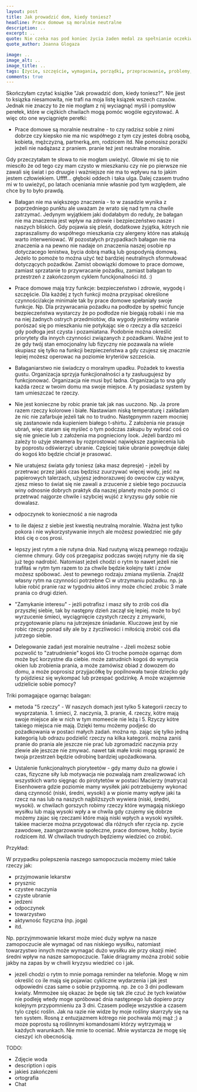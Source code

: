 ```yaml
---
layout: post
title: Jak prowadzić dom, kiedy toniesz?
headline: Prace domowe są moralnie neutralne
description: ..
excerpt: ..
quote: Nie czeka nas pod koniec życia żaden medal za spełnianie oczekiwań innych.
quote_author: Joanna Glogaza

image: ..
image_alt: ..
image_title: ..
tags: [życie, szczęście, wymagania, porządki, przepracowanie, problemy, depresja, zdrowie, organizacja, przetrwanie]
comments: true
---
```


Skończyłam czytać książke "Jak prowadzić dom, kiedy toniesz?". Nie jjest to ksiązka niesamowita, nie trafi na moja listę ksiązek wszech czasów. Jednak nie znaczy to że nie mogłam z nij wyciagnąć myśli i pomysłów perełek, które w ciężkich chwilach mogą pomóc wogóle egzystować. A więc oto one wyciągnięte perełki:

- Prace domowe są moralnie neutralne - to czy radzisz sobie z nimi dobrze czy kiepsko nie ma nic współnego z tym czy jesteś dobrą osobą, kobieta, mężczyzną, partnerką_em, rodzicem itd. Nie pomosisz porażki jeżeli nie nadążasz z praniem. pranie też jest neutralne moralnie.

Gdy przeczytałam te słowa to nie mogłam uwieżyć. Głowie mi się to nie miesciło że od tego czy mam czysto w mieszkaniu czy nie po pierwsze nie zawali się świat i po druugie i ważniejsze nie ma to wpływu na to jakim jestem człowiekiem. Uffff... głęboki oddech i taka ulga. Dalej czasem trudno mi w to uwieżyć, po latach oceniania mnie własnie pod tym względem, ale chce by to było prawdą.

- Bałagan nie ma większego znaczenia - to w zasadzie wynika z poprzedniego punktu ale uważam że wrato się nad tym na chwile zatrzymać. Jedynym wyjątkiem jaki dodałabym do reduły, że bałagan nie ma znaczenia jest wpływ na zdrowie i bezpieczeństwo nasze i naszych bliskich. Gdy pojawia się pleśń, dodatkowe żyjątka, kótrych nie zapraszalismy do współnego mieszkania czy alergeny które nas atakują warto interweniować. W pozostałych przypadkach bałagan nie ma znaczenia a na pewno nie nadaje on znaczenia naszej osobie np dotyczacego lenistwa, bycia dobrą matką lub gospodynią domową. Jeżelo to pomoże to można użyć też bardziej neutralnych sformułować dotyczących pożadków. Zamist obowiązki domowe to prace domowe, zamiast sprzatanie to przywracanie pożadku, zamiast bałagan to przestrzeń z zakończonym cyklem funckjonalności itd. :)

- Prace domowe mają trzy funkcje: bezpieczeństwo i zdrowie, wygodę i szczęście. Dla każdej z tych funkcji można przypisać określone czynności/akcje minimale tak by prace domowe spełaniały swoje funkcje. Np. Dla przywracania pożadku na podłodze by spełnić funcje bezpieczeństwa wystarczy że po podłodze nie biegają robaki i nie ma na niej żadnych ostrych przedmiotów, dla wygody jesteśmy wstanie porószać się po mieszkaniu nie potykając sie o rzeczy a dla szcześci gdy podłoga jest czysta i pozamiatana. Podobnie można określić priorytety dla innych czynności związanych z pożadkami. Ważne jest to że gdy twój stan emocjonalny lub fizyczny nie pozawala na wiiele skupiasz się tylko na funkcji bezpieczeństwa a gdy czujesz się znacznie lepiej możesz operowac na poziomie kryteriów szcześcia.

- Bałaganiarstwo nie świadczy o moralnym upadku. Pożadek to kwestia gustu. Organizacja sprzyja funkcjionalności a ty zasłuugujesz by funkcjonować. Organizacja nie musi być ładna. Organizacja to sna gdy każda rzecz w twoim domu ma swoje miejsce. A ty posiadasz system by tam umieszczać te rzeczy.

- Nie jest konieczne by robic pranie tak jak nas uuczono. Np. Ja prore razem rzeczy kolorowe i białe. Nastawiam niską temperaturę i zakładam że nic nie zafarbuje jeżeli tak no to trudno. Następnymm razem mocniej się zastanowie nda kupieniem białego t-shirtu. Z założenia nie prasuje ubrań, więc staram się myśleć o tym podczas zakupu by wybrać coś co się nie gniecie lub z założenia ma pognieciony look. Jeżeli bardzo mi zależy to użyje steamera by rozprostować największe zagniecenia lub by poprostu odświerzyć ubranie. Częściej takie ubranie powędruje dalej do kogoś kto będzie chciał je prasować.

- Nie uratujesz świata gdy toniesz (aka masz depresje) - jeżeli by przetrwac przez jakiś czas będzisz zuurzywać więcej wody, jeść na papierowych talerzach, użyjesz jednorazuwej do owoców czy ważyw, zjesz mieso to świat się nie zawali a zrzucenie z siebie tego poczuucia winy odnosnie dobrych praktyk dla naszej planety może pomóc ci przetrwać najgorze chwile i szybciej wujść z kryzysu gdy sobie nie dowalasz.

- odpoczynek to konieczność a nie nagroda

- to ile dajesz z siebie jest kwestią neutralną moralnie. Ważna jest tylko pokora i nie wykorzystywanie innych ale możesz powiedzieć nie gdy ktoś cię o cos prosi.

- lepszy jest rytm a nie rutyna dnia. Nad ruutyną wiszą pewnego rodzajju ciemne chmury. Gdy coś przegapisz podczas swojej rutyny nie da się już tego nadrobić. Natomiast jeżeli chodzi o rytm to nawet jeżeli nie trafiłaś w rytm tym razem to za chwile będzie kolejny takt i znów możesz spóbować. Jest to pewnego rodzaju zmiana myślenia. Znajdź własny rytm na czynności potrzebne Ci w utrzymaniu pożadku. np. ja lubie robić pranie raz w tygodniu aktoś inny może chcieć zrobic 3 małe prania co drugi dzień.

- "Zamykanie interesu" - jeżli potrafisz i masz siły to zrób coś dla przyszłej siebie, tak by następny dzień zaczął się lepiej. może to być wyrzucenie śmieci, wyciągnięcie czystych rzeczy z zmywarki, przygotowanie planu na jutrzejesze śniadanie. Kluczowe jest by nie robic rzeczy ponad siły ale by z życzliwości i miłością zrobić coś dla jutrzego siebie.

- Delegowanie zadań jest moralnie neutralne - Jżeli możesz sobie pozwolić to "zatrudnienie" kogoś kto Ci troche pomoże ogarnąc dom może być korzystne dla ciebie. może zatrudnich kogoś do wymycia okien lub zrobienia prania, a może zamówisz obiad z dowozem do domu, a może poprosisz przyjjacółkę by popilnowała twoje dziecko gdy ty pójdziesz się wykompać lub przespać godzinkę. A może wzajemnie udzielicie sobie pomocy?

Triki pomagające ogarnąc balagan:

- metoda "5 rzeczy" - W naszych domach jest tylko 5 kategorii rzeczy to wysprzatania. 1. śmieci, 2. naczynia, 3. pranie, 4. rzeczy, kótre mają swoje miejsce ale w nich w tym momeecie nie leżą i 5. Rzyczy kótre takiego miejsca nie mają. Dzięki temu możemy podjeśc do pożadkowania w postaci małych zadań. można np. zając się tylko jedną kategorią lub odrazu podzielić rzeczy na kilka kategorii. można zaniś pranie do prania ale jeszcze nie prać lub zgromadzić naczynia przy zlewie ale jeszcze nie zmywać. nawet tak małe kroki mogą sprawić że twoja przestrzeń będzie odrobinę bardziej upożadkowana.

- Ustalenie funkcjonalnych pioryteetów - gdy mamy dużo na głowie i czas, fizyczne siły lub motywacja nie pozwalają nam zrealizwować ich wszystkich warto sięgnąc do pirotytetów w postaci Macierzy (matryca) Eisenhowera gdzie poziomie mamy wysiłek jaki potrzebujemy wykonać daną czynność (niski, średni, wysoki) a w pionie mamy wpływ jaki ta rzecz na nas lub na naszych najbliższych wywiera (niski, średni, wysoki). w chwilach gorszych robimy rzeczy które wymagają niskiego wysiłku lub mają wysoki wpły a w chwila gdy czujemy się dobrze możemy zajac się rzeczami które mają niski wpłych a wysoki wysiłek. takiee macierze można przygotować dla różnych sfer rzycia np. zycie zawodowe, zaangarzowanie społeczne, prace domowe, hobby, bycie rodzicem itd. W chwilach trudnych będziemy wiedzieć co zrobić.

Przykład:

W przypadku polepszenia naszego samopoczucia możemy mieć takie rzeczy jak:
- przyjmowanie lekarstw
- prysznic
- czystee naczynia
- czyste ubranie
- jedzeni
- odpoczynek
- towarzystwo
- aktywnośc fizyczna (np. joga)
- itd.

Np. pprzyjmmowanie lekarst może mieć duży wpływ na nasze zamopoczucie ale wymagać od nas niskiego wysiłku, natomiast towarzystwo innych może wymagać dużo wysiłku ale przy okazji mieć średni wpływ na nasze samopoczucie.
Takie driagramy można zrobić sobie jakby na zapas by w chwili kryzysu wiedzieć co i jak.

- jezeli chodzi o rytm to mnie pomaga reminder na telefonie. Mogę w nim określić co ile mają się pojawiac cykliczne wydarzenia i jak jest odpowiedni czas same o sobie przypomną. np. że co 3 dni podlewam kwiaty. Mmmożee się okazac że będe się tak żle czuć że tych kwiatów nie podleję wtedy moge spróbować dnia następnego lub dopiero przy kolejnym przypomnieniu za 3 dni. Czasem podleje wszystkie a czasem tylo częśc roślin. Jak na razie nie widze by moje rośliny skarrzyły się na ten system. Rosną z entuzjazmem kótrego nie pochwala mój mąż ;) a moze poprostu są roślinnymi komandosami którzy wytrzymają w każdych warunkach. Nie mnie to oceniać. Mnie wystarcza że mogę się cieszyć ich obecnością.


TODO:
- Zdjęcie woda
- description i opis
- jakieś zakończeni
- ortografia
- Chat
